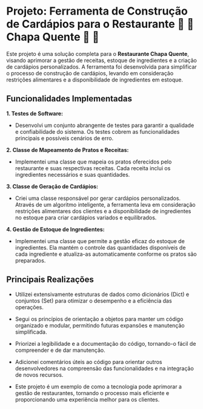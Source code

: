 # Projeto: Ferramenta de Construção de Cardápios para o Restaurante 🍝 🦐 Chapa Quente 🍛 🥘

Este projeto é uma solução completa para o **Restaurante Chapa Quente**, visando aprimorar a gestão de receitas, estoque de ingredientes e a criação de cardápios personalizados. A ferramenta foi desenvolvida para simplificar o processo de construção de cardápios, levando em consideração restrições alimentares e a disponibilidade de ingredientes em estoque.

## Funcionalidades Implementadas

**1. Testes de Software:**
  - Desenvolvi um conjunto abrangente de testes para garantir a qualidade e confiabilidade do sistema. Os testes cobrem as funcionalidades principais e possíveis cenários de erro.

**2. Classe de Mapeamento de Pratos e Receitas:**
  - Implementei uma classe que mapeia os pratos oferecidos pelo restaurante e suas respectivas receitas. Cada receita inclui os ingredientes necessários e suas quantidades.

**3. Classe de Geração de Cardápios:**
  - Criei uma classe responsável por gerar cardápios personalizados. Através de um algoritmo inteligente, a ferramenta leva em consideração restrições alimentares dos clientes e a disponibilidade de ingredientes no estoque para criar cardápios variados e equilibrados.

**4. Gestão de Estoque de Ingredientes:**
  - Implementei uma classe que permite a gestão eficaz do estoque de ingredientes. Ela mantém o controle das quantidades disponíveis de cada ingrediente e atualiza-as automaticamente conforme os pratos são preparados.

## Principais Realizações

- Utilizei extensivamente estruturas de dados como dicionários (Dict) e conjuntos (Set) para otimizar o desempenho e a eficiência das operações.

- Segui os princípios de orientação a objetos para manter um código organizado e modular, permitindo futuras expansões e manutenção simplificada.

- Priorizei a legibilidade e a documentação do código, tornando-o fácil de compreender e de dar manutenção.

- Adicionei comentários úteis ao código para orientar outros desenvolvedores na compreensão das funcionalidades e na integração de novos recursos.

- Este projeto é um exemplo de como a tecnologia pode aprimorar a gestão de restaurantes, tornando o processo mais eficiente e proporcionando uma experiência melhor para os clientes.

